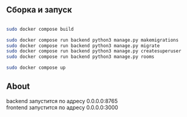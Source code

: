 ## Сборка и запуск

```bash

sudo docker compose build

sudo docker compose run backend python3 manage.py makemigrations 
sudo docker compose run backend python3 manage.py migrate 
sudo docker compose run backend python3 manage.py createsuperuser 
sudo docker compose run backend python3 manage.py rooms 

sudo docker compose up
```

## About

backend запустится по адресу 0.0.0.0:8765\
frontend запустится по адресу 0.0.0.0:3000